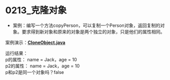 # 0213_克隆对象

- 案例：编写一个方法copyPerson，可以复制一个Person对象，返回复制的对象。要求得到新对象和原来的对象是两个独立的对象，只是他们的属性相同。

案例演示：**[CloneObject.java](https://github.com/dnx00/Notes_on_the_Course_of_Han_Shunping_Gradually_Learning_Java/blob/main/Chapter07_%E9%9D%A2%E5%90%91%E5%AF%B9%E8%B1%A1%E7%BC%96%E7%A8%8B%5B%E5%9F%BA%E7%A1%80%E9%83%A8%E5%88%86%5D/0213_%E5%85%8B%E9%9A%86%E5%AF%B9%E8%B1%A1/CloneObject.java)**

运行结果：  
p的属性： name = Jack，age = 10  
p2的属性： name = Jack，age = 10  
p和p2是同一个对象吗？false  
